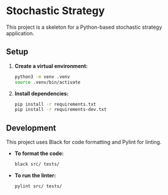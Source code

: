 # Stochastic Strategy

This project is a skeleton for a Python-based stochastic strategy application.

## Setup

1.  **Create a virtual environment:**

    ```bash
    python3 -m venv .venv
    source .venv/bin/activate
    ```

2.  **Install dependencies:**

    ```bash
    pip install -r requirements.txt
    pip install -r requirements-dev.txt
    ```

## Development

This project uses Black for code formatting and Pylint for linting.

*   **To format the code:**

    ```bash
    black src/ tests/
    ```

*   **To run the linter:**

    ```bash
    pylint src/ tests/
    ```
